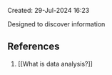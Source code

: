 Created: 29-Jul-2024 16:23

Designed to discover information
## References
1. [[What is data analysis?]]
